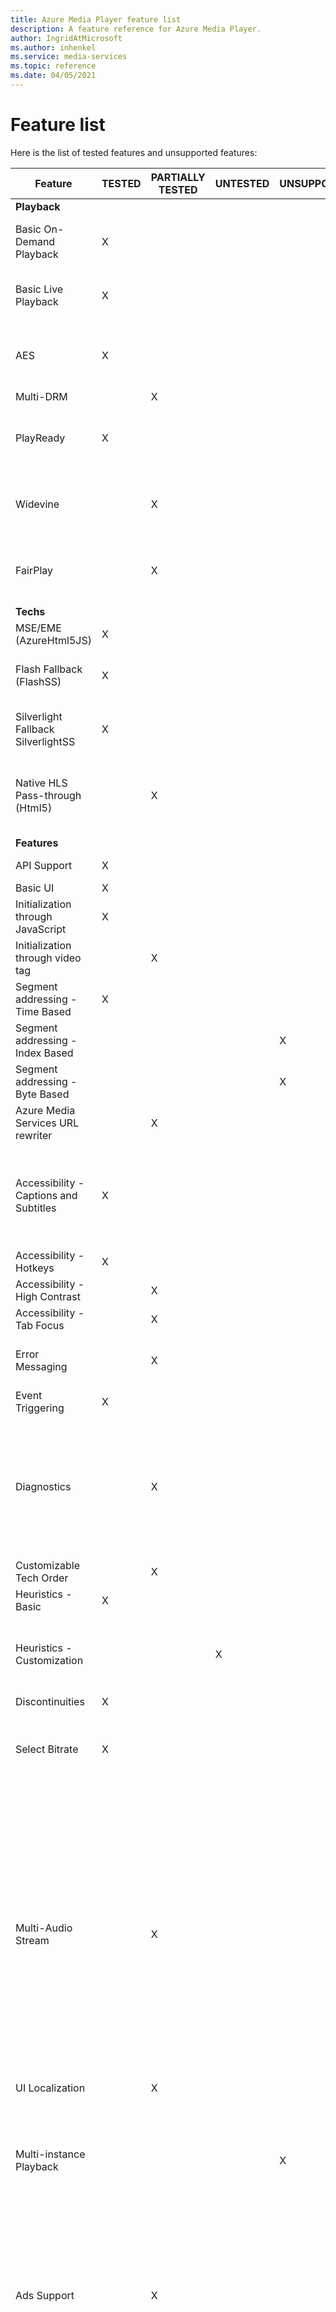 ```yaml
---
title: Azure Media Player feature list
description: A feature reference for Azure Media Player.
author: IngridAtMicrosoft
ms.author: inhenkel
ms.service: media-services
ms.topic: reference
ms.date: 04/05/2021
---
```


# Feature list #
Here is the list of tested features and unsupported features:

| Feature | TESTED | PARTIALLY TESTED | UNTESTED | UNSUPPORTED | NOTES |
| ------- | ------ | ---------------- | -------- | ----------- | ----- |
| **Playback**                                |        |                  |          |             |                                                                                                                      |
| Basic On-Demand Playback                | X      |                  |          |             | Supports streams from Azure Media Services only                                                                      |
| Basic Live Playback                     | X      |                  |          |             | Supports streams from Azure Media Services only                                                                      |
| AES                                     | X      |                  |          |             | Supports Azure Media Services Key Delivery Service                                                                   |
| Multi-DRM                               |        | X                |          |             |                                                                                                                      |
| PlayReady                               | X      |                  |          |             | Supports Azure Media Services Key Delivery Service                                                                   |
| Widevine                                |        | X                |          |             | Supports Widevine PSSH boxes outlined in manifest                                                                    |
| FairPlay                                |        | X                |          |             | Supports Azure Media Services Key Delivery Service                                                                   |
| **Techs**                                   |        |                  |          |             |                                                                                                                      |
| MSE/EME (AzureHtml5JS)                  | X      |                  |          |             |                                                                                                                      |
| Flash Fallback (FlashSS)                | X      |                  |          |             | Not all features are available on this tech.                                                                         |
| Silverlight Fallback SilverlightSS      | X      |                  |          |             | Not all features are available on this tech.                                                                         |
| Native HLS Pass-through (Html5)         |        | X                |          |             | Not all features are available on this tech due to platform restrictions.                                            |
| **Features**                                |        |                  |          |             |                                                                                                                      |
| API Support                             | X      |                  |          |             | See known issues list                                                                                                |
| Basic UI                                | X      |                  |          |                                                                                                                                    |
| Initialization through JavaScript       | X      |                  |          |             |                                                                                                                      |
| Initialization through video tag        |        | X                |          |             |                                                                                                                      |
| Segment addressing - Time Based         | X      |                  |          |             |                                                                                                                      |
| Segment addressing - Index Based        |        |                  |          | X           |                                                                                                                      |
| Segment addressing - Byte Based         |        |                  |          | X           |                                                                                                                      |
| Azure Media Services URL rewriter       |        | X                |          |             |                                                                                                                      |
| Accessibility - Captions and Subtitles  | X      |                 |          |             |  WebVTT (on demand), CEA 708 (on demand and live) and IMSC1 (on demand and live)                                                       |
| Accessibility - Hotkeys                 | X      |                  |          |             |                                                                                                                      |
| Accessibility - High Contrast           |        | X                |          |             |                                                                                                                      |
| Accessibility - Tab Focus               |        | X                |          |             |                                                                                                                      |
| Error Messaging                         |        | X                |          |             | Error messages are inconsistent across techs                                                                         |
| Event Triggering                        | X      |                  |          |             |                                                                                                                      |
| Diagnostics                             |        | X                |          |             | Diagnostic information is only available on the AzureHtml5JS tech and partially available on the SilverlightSS tech. |
| Customizable Tech Order                 |        | X                |          |             |                                                                                                                      |
| Heuristics - Basic                      | X      |                  |          |             |                                                                                                                      |
| Heuristics - Customization              |        |                  | X        |             | Customization is only available with the AzureHtml5JS tech.                                                          |
| Discontinuities                         | X      |                  |          |             |                                                                                                                      |
| Select Bitrate                          | X      |                  |          |             | This API is only available on the AzureHtml5JS and FlashSS techs.                                                    |
| Multi-Audio Stream                      |        | X                |          |             | Programmatic audio switch is supported on AzureHtml5JS and FlashSS techs, and is available through UI selection on AzureHtml5JS, FlashSS, and native Html5 (in Safari).  Most platforms require the same codec private data to switch audio streams (same codec, channel, sampling rate, etc.). |
| UI Localization                         |        | X                |          |             |                                                                                                                      |
| Multi-instance Playback                 |        |                  |          | X           | This scenario may work for some techs but is currently unsupported and untested. You may also get this to work using iframes |
| Ads Support                             |        | X                |          |             | AMP supports the insertion of pre- mid- and post-roll linear ads from VAST-compliant ad servers for VOD in the AzureHtml5JS tech |
| Analytics                               |        | X                |          |             | AMP provides the ability to listen to analytics and diagnostic events in order to send to an Analytics backend of your choice.  All events and properties are not available across techs due to platform limitations.                                                                            |
| Custom Skins                            |        |                  | X        |             | This scenario can be achieved by turning setting controls to false in AMP and using your own HTML and CSS.           |
| Seek Bar Scrubbing                      |        |                  |          | X           |                                                                                                                      |
| Trick-Play                              |        |                  |          | X           |                                                                                                                      |
| Audio Only                              | X      |                  |          |           | Supported in AzureHtml5JS. Progressive MP3 playback can work with the HTML5 tech if the platform supports it.                                                                                                        |
| Video Only                              | X      |                  |          |           | Supported in AzureHtml5JS.                                                                                                        |
| Multi-period Presentation               |        |                  |          | X                                                                                                                                  |
| Multiple camera angles                  |        |                  |          | X           |                                                                                                                      |
| Playback Speed                          |        | X                |          |             | Playback speed is supported in most scenarios except the mobile case due to a partial bug in Chrome                 |

## Next steps ##
- [Azure Media Player Quickstart](azure-media-player-quickstart.md)